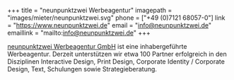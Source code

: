 +++
title = "neunpunktzwei Werbeagentur"
imagepath = "images/mieter/neunpunktzwei.svg"
phone = ["+49 (0)7121 68057-0"]
link = "https://www.neunpunktzwei.de"
email = "info@neunpunktzwei.de"
emaillink = "mailto:info@neunpunktzwei.de"
+++

[neunpunktzwei Werbeagentur GmbH](https://www.neunpunktzwei.de) ist eine inhabergeführte Werbeagentur. Derzeit unterstützen wir etwa 100 Partner erfolgreich in den Disziplinen Interactive Design, Print Design, Corporate Identity / Corporate Design, Text, Schulungen sowie Strategieberatung.